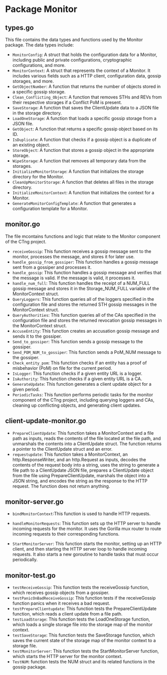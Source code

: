 # Package Monitor
## types.go
This file contains the data types and functions used by the Monitor package. The data types include:

- `MonitorConfig`: A struct that holds the configuration data for a Monitor, including public and private configurations, cryptographic configurations, and more.
- `MonitorContext`: A struct that represents the context of a Monitor. It includes various fields such as a HTTP client, configuration data, gossip storages, and more.
- `GetObjectNumber`: A function that returns the number of objects stored in a specific gossip storage.
- `Clean_Conflicting_Object`: A function that removes STHs and REVs from their respective storages if a Conflict PoM is present.
- `SaveStorage`: A function that saves the ClientUpdate data to a JSON file in the storage directory.
- `LoadOneStorage`: A function that loads a specific gossip storage from a JSON file.
- `GetObject`: A function that returns a specific gossip object based on its ID.
- `IsDuplicate`: A function that checks if a gossip object is a duplicate of an existing object.
- `StoreObject`: A function that stores a gossip object in the appropriate storage.
- `WipeStorage`: A function that removes all temporary data from the storages.
- `InitializeMonitorStorage`: A function that initializes the storage directory for the Monitor.
- `CleanUpMonitorStorage`: A function that deletes all files in the storage directory.
- `InitializeMonitorContext`: A function that initializes the context for a Monitor.
- `GenerateMonitorConfigTemplate`: A function that generates a configuration template for a Monitor.

## monitor.go
The file mcontains functions and logic that relate to the Monitor component of the CTng project.
- `receiveGossip`: This function receives a gossip message sent to the monitor, processes the message, and stores it for later use.
- `handle_gossip_from_gossiper`: This function handles a gossip message sent from a gossiper and processes it.
- `handle_gossip`: This function handles a gossip message and verifies that the message is valid. If the message is valid, it processes it.
- `handle_num_full`: This function handles the receipt of a NUM_FULL gossip message and stores it in the Storage_NUM_FULL variable of the MonitorContext struct.
- `QueryLoggers`: This function queries all of the loggers specified in the configuration file and stores the returned STH gossip messages in the MonitorContext struct.
- `QueryAuthorities`: This function queries all of the CAs specified in the configuration file and stores the returned revocation gossip messages in the MonitorContext struct.
- `AccuseEntity`: This function creates an accusation gossip message and sends it to the gossiper.
- `Send_to_gossiper`: This function sends a gossip message to the gossiper.
- `Send_POM_NUM_to_gossiper`: This function sends a PoM_NUM message to the gossiper.
- `Check_entity_pom`: This function checks if an entity has a proof of misbehavior (PoM) on file for the current period.
- `IsLogger`: This function checks if a given entity URL is a logger.
- `IsAuthority`: This function checks if a given entity URL is a CA.
- `GenerateUpdate`: This function generates a client update object for a given period.
- `PeriodicTasks`: This function performs periodic tasks for the monitor component of the CTng project, including querying loggers and CAs, cleaning up conflicting objects, and generating client updates.

## client-update-monitor.go
- `PrepareClientUpdate`: This function takes a MonitorContext and a file path as inputs, reads the contents of the file located at the file path, and unmarshals the contents into a ClientUpdate struct. The function returns a pointer to the ClientUpdate struct and an error.
- `requestupdate`: This function takes a MonitorContext, an http.ResponseWriter, and an http.Request as inputs, decodes the contents of the request body into a string, uses the string to generate a file path to a ClientUpdate JSON file, prepares a ClientUpdate object from the file using PrepareClientUpdate, marshals the object into a JSON string, and encodes the string as the response to the HTTP request. The function does not return anything.

## monitor-server.go
- `bindMonitorContext`:This function is used to handle HTTP requests.

- `handleMonitorRequests`: This function sets up the HTTP server to handle incoming requests for the monitor. It uses the Gorilla mux router to route incoming requests to their corresponding functions.

- `StartMonitorServer`: This function starts the monitor, setting up an HTTP client, and then starting the HTTP server loop to handle incoming requests. It also starts a new goroutine to handle tasks that must occur periodically.

## monitor-test.go
- `testReceiveGossip`: This function tests the receiveGossip function, which receives gossip objects from a gossiper.
- `testPanicOnBadReceiveGossip`: This function tests if the receiveGossip function panics when it receives a bad request.
- `testPrepareClientupdate`: This function tests the PrepareClientUpdate function, which reads a client update from a file path.
- `testLoadStorage`: This function tests the LoadOneStorage function, which loads a single storage file into the storage map of the monitor context.
- `testSaveStorage`: This function tests the SaveStorage function, which saves the current state of the storage map of the monitor context to a storage file.
- `testMonitorServer`: This function tests the StartMonitorServer function, which starts the HTTP server for the monitor context.
-  `TestNUM`:  function tests the NUM struct and its related functions in the gossip package.
